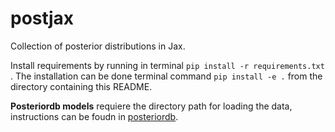 # postjax
Collection of posterior distributions in Jax.


Install requirements by running in terminal `pip install -r requirements.txt` .
The installation can be done terminal command  `pip install -e .` from the directory containing this README.

**Posteriordb models** requiere the directory path for loading the data, instructions can be foudn in [posteriordb](https://github.com/stan-dev/posteriordb-python/tree/main).
